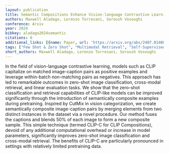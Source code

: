 ```yaml
---
layout: publication
title: Semantic Compositions Enhance Vision-language Contrastive Learning
authors: Maxwell Aladago, Lorenzo Torresani, Soroush Vosoughi
conference: Arxiv
year: 2024
bibkey: aladago2024semantic
citations: 0
additional_links: [{name: Paper, url: 'https://arxiv.org/abs/2407.01408'}]
tags: ["Few Shot & Zero Shot", "Multimodal Retrieval", "Self-Supervised"]
short_authors: Maxwell Aladago, Lorenzo Torresani, Soroush Vosoughi
---
```

In the field of vision-language contrastive learning, models such as CLIP
capitalize on matched image-caption pairs as positive examples and leverage
within-batch non-matching pairs as negatives. This approach has led to
remarkable outcomes in zero-shot image classification, cross-modal retrieval,
and linear evaluation tasks. We show that the zero-shot classification and
retrieval capabilities of CLIP-like models can be improved significantly
through the introduction of semantically composite examples during pretraining.
Inspired by CutMix in vision categorization, we create semantically composite
image-caption pairs by merging elements from two distinct instances in the
dataset via a novel procedure. Our method fuses the captions and blends 50% of
each image to form a new composite sample. This simple technique (termed CLIP-C
for CLIP Compositions), devoid of any additional computational overhead or
increase in model parameters, significantly improves zero-shot image
classification and cross-modal retrieval. The benefits of CLIP-C are
particularly pronounced in settings with relatively limited pretraining data.